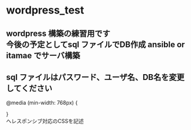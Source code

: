 # wordpress_test
wordpress 構築の練習用です  
今後の予定としてsql ファイルでDB作成
ansible or itamae でサーバ構築
---
sql ファイルはパスワード、ユーザ名、DB名を変更してください
---
@media (min-width: 768px) {

}  
へレスポンシブ対応のCSSを記述
